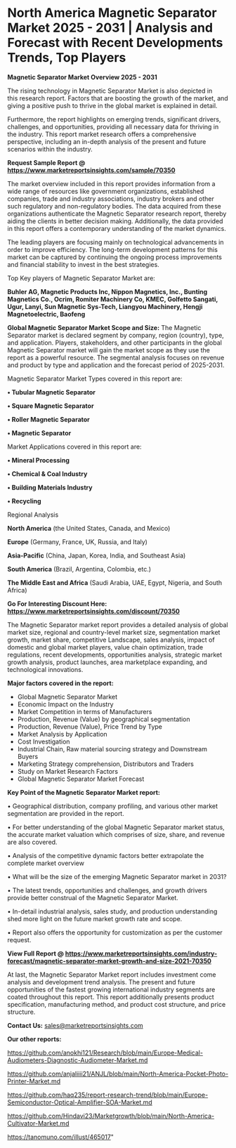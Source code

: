 # North America Magnetic Separator Market 2025 - 2031 | Analysis and Forecast with Recent Developments Trends, Top Players

<Strong> Magnetic Separator Market Overview 2025 - 2031</strong>

The rising technology in Magnetic Separator Market is also depicted in this research report. Factors that are boosting the growth of the market, and giving a positive push to thrive in the global market is explained in detail.

Furthermore, the report highlights on emerging trends, significant drivers, challenges, and opportunities, providing all necessary data for thriving in the industry. This report market research offers a comprehensive perspective, including an in-depth analysis of the present and future scenarios within the industry.

<strong>Request Sample Report @ <a href=https://www.marketreportsinsights.com/sample/70350>https://www.marketreportsinsights.com/sample/70350</a></strong>

The market overview included in this report provides information from a wide range of resources like government organizations, established companies, trade and industry associations, industry brokers and other such regulatory and non-regulatory bodies. The data acquired from these organizations authenticate the Magnetic Separator research report, thereby aiding the clients in better decision making. Additionally, the data provided in this report offers a contemporary understanding of the market dynamics.

The leading players are focusing mainly on technological advancements in order to improve efficiency. The long-term development patterns for this market can be captured by continuing the ongoing process improvements and financial stability to invest in the best strategies.

Top Key players of Magnetic Separator Market are:

<strong>Buhler AG, Magnetic Products Inc, Nippon Magnetics, Inc., Bunting Magnetics Co., Ocrim, Romiter Machinery Co, KMEC, Golfetto Sangati, Ugur, Lanyi, Sun Magnetic Sys-Tech, Liangyou Machinery, Hengji Magnetoelectric, Baofeng</strong>

<strong><b>Global Magnetic Separator Market Scope and Size:</b></strong>
The Magnetic Separator market is declared segment by company, region (country), type, and application. Players, stakeholders, and other participants in the global Magnetic Separator market will gain the market scope as they use the report as a powerful resource. The segmental analysis focuses on revenue and product by type and application and the forecast period of 2025-2031.

Magnetic Separator Market Types covered in this report are:

<strong>• Tubular Magnetic Separator

• Square Magnetic Separator

• Roller Magnetic Separator

• Magnetic Separator</strong>

Market Applications covered in this report are:

<strong>• Mineral Processing

• Chemical & Coal Industry

• Building Materials Industry

• Recycling</strong> 

Regional Analysis

<strong>North America</strong> (the United States, Canada, and Mexico)

<strong>Europe</strong> (Germany, France, UK, Russia, and Italy)

<strong>Asia-Pacific</strong> (China, Japan, Korea, India, and Southeast Asia)

<strong>South America</strong> (Brazil, Argentina, Colombia, etc.)

<strong>The Middle East and Africa</strong> (Saudi Arabia, UAE, Egypt, Nigeria, and South Africa)

<strong>Go For Interesting Discount Here: <a href=https://www.marketreportsinsights.com/discount/70350>https://www.marketreportsinsights.com/discount/70350</a></strong>

The Magnetic Separator market report provides a detailed analysis of global market size, regional and country-level market size, segmentation market growth, market share, competitive Landscape, sales analysis, impact of domestic and global market players, value chain optimization, trade regulations, recent developments, opportunities analysis, strategic market growth analysis, product launches, area marketplace expanding, and technological innovations.

<strong><b>Major factors covered in the report:</b></strong>
<ul>
  <li>Global Magnetic Separator Market </li>
  <li>Economic Impact on the Industry</li>
  <li>Market Competition in terms of Manufacturers</li>
  <li>Production, Revenue (Value) by geographical segmentation</li>
  <li>Production, Revenue (Value), Price Trend by Type</li>
  <li>Market Analysis by Application</li>
  <li>Cost Investigation</li>
  <li>Industrial Chain, Raw material sourcing strategy and Downstream Buyers</li>
  <li>Marketing Strategy comprehension, Distributors and Traders</li>
  <li>Study on Market Research Factors</li>
  <li>Global Magnetic Separator Market Forecast</li>
</ul>

<strong><b>Key Point of the Magnetic Separator Market report:</b></strong>

• Geographical distribution, company profiling, and various other market segmentation are provided in the report.

• For better understanding of the global Magnetic Separator market status, the accurate market valuation which comprises of size, share, and revenue are also covered.

• Analysis of the competitive dynamic factors better extrapolate the complete market overview

• What will be the size of the emerging Magnetic Separator market in 2031?

• The latest trends, opportunities and challenges, and growth drivers provide better construal of the Magnetic Separator Market.

• In-detail industrial analysis, sales study, and production understanding shed more light on the future market growth rate and scope.

• Report also offers the opportunity for customization as per the customer request.

<strong><b>View Full Report @ <a href=https://www.marketreportsinsights.com/industry-forecast/magnetic-separator-market-growth-and-size-2021-70350>https://www.marketreportsinsights.com/industry-forecast/magnetic-separator-market-growth-and-size-2021-70350</a></b></strong>


At last, the Magnetic Separator Market report includes investment come analysis and development trend analysis. The present and future opportunities of the fastest growing international industry segments are coated throughout this report. This report additionally presents product specification, manufacturing method, and product cost structure, and price structure.

<strong>Contact Us:</strong>
sales@marketreportsinsights.com

<strong>Our other reports:</strong>

<a href=https://github.com/anokhi121/Research/blob/main/Europe-Medical-Audiometers-Diagnostic-Audiometer-Market.md>https://github.com/anokhi121/Research/blob/main/Europe-Medical-Audiometers-Diagnostic-Audiometer-Market.md</a>

<a href=https://github.com/anjaliiii21/ANJL/blob/main/North-America-Pocket-Photo-Printer-Market.md>https://github.com/anjaliiii21/ANJL/blob/main/North-America-Pocket-Photo-Printer-Market.md</a>

<a href=https://github.com/haq235/report-research-trend/blob/main/Europe-Semiconductor-Optical-Amplifier-SOA-Market.md>https://github.com/haq235/report-research-trend/blob/main/Europe-Semiconductor-Optical-Amplifier-SOA-Market.md</a>

<a href=https://github.com/Hindavi23/Marketgrowth/blob/main/North-America-Cultivator-Market.md>https://github.com/Hindavi23/Marketgrowth/blob/main/North-America-Cultivator-Market.md</a>

<a href=https://tanomuno.com/illust/465017>https://tanomuno.com/illust/465017</a>"
